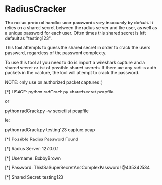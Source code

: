 RadiusCracker
=============

The radius protocol handles user passwords very insecurely by default.  It relies on a shared secret between the radius server and the user, as well as a unique password for each user.
Often times this shared secret is left default as "testing123".

This tool attempts to guess the shared secret in order to crack the users password, regardless of the password complexity.

To use this tool all you need to do is import a wireshark capture and a shared secret or list of possible shared secrets.  If there are any radius auth packets in the capture, the tool will attempt to crack the password.

NOTE: only use on authorized packet captures :)

[*] USAGE:
python radCrack.py sharedsecret pcapfile

 or 

python radCrack.py -w secretlist pcapfile

ie: 

  python radCrack.py testing123 capture.pcap

  [*] Possible Radius Password Found

  [*] Radius Server: 127.0.0.1

  [*] Username: BobbyBrown          

  [*] Password: ThisISaSuperSecretAndComplexPassword!!@435342534

  [*] Shared Secret: testing123

